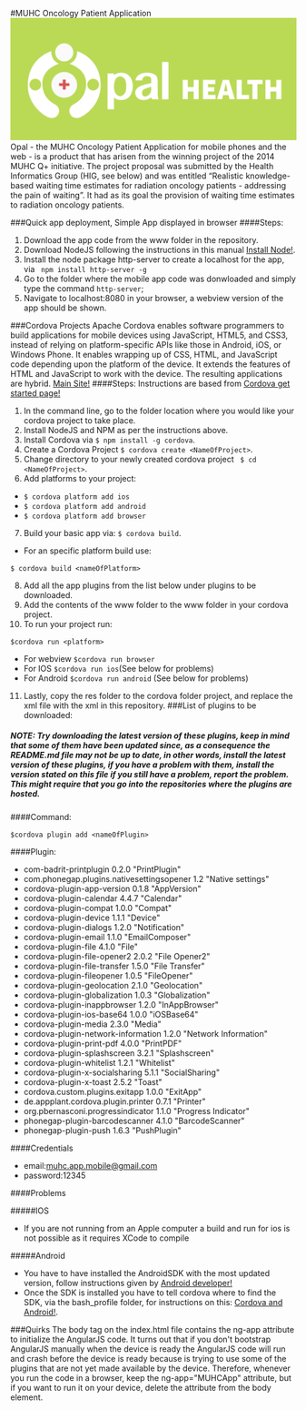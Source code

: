 #MUHC Oncology Patient Application
![MUHC](/www/img/Opal_Logo_Full_2.png)
Opal - the MUHC Oncology Patient Application for mobile phones and the web - is a product that has arisen from the winning project of the 2014 MUHC Q+ initiative. The project proposal was submitted by the Health Informatics Group (HIG, see below) and was entitled “Realistic knowledge-based waiting time estimates for radiation oncology patients - addressing the pain of waiting”. It had as its goal the provision of waiting time estimates to radiation oncology patients. 

###Quick app deployment, Simple App displayed in browser
####Steps:
1. Download the app code from the www folder in the repository.
2. Download NodeJS following the instructions in this manual [Install Node!](https://nodejs.org/en/download/).
3. Install the node package http-server to create a localhost for the app, via ` npm install http-server -g`
4. Go to the folder where the mobile app code was donwloaded and simply type the command `http-server`;
5. Navigate to localhost:8080 in your browser, a webview version of the app should be shown.


###Cordova Projects
Apache Cordova enables software programmers to build applications for mobile devices using JavaScript, HTML5, and CSS3, instead of relying on platform-specific APIs like those in Android, iOS, or Windows Phone. It enables wrapping up of CSS, HTML, and JavaScript code depending upon the platform of the device. It extends the features of HTML and JavaScript to work with the device. The resulting applications are hybrid.
[Main Site!](https://cordova.apache.org/)
####Steps:
Instructions are based from [Cordova get started page!](https://cordova.apache.org/#getstarted)

1. In the command line, go to the folder location where you would like your cordova project to take place.
2. Install NodeJS and NPM as per the instructions above.
3. Install Cordova via `$ npm install -g cordova`.
4.  Create a Cordova Project `$ cordova create <NameOfProject>`.
5. Change directory to your newly created cordova project ` $ cd <NameOfProject>`.
6. Add platforms to your project:
  * `$ cordova platform add ios`
  * `$ cordova platform add android`
  * `$ cordova platform add browser`

7. Build your basic app via: `$ cordova build`.
  * For an specific platform build use:
  ``` 
$ cordova build <nameOfPlatform>
```

8. Add all the app plugins from the list below under plugins to be downloaded.
9. Add the contents of the www folder to the www folder in your cordova project.
10. To run your project run:
  ```
$cordova run <platform>
```
  * For webview `$cordova run browser`
  * For IOS `$cordova run ios`(See below for problems)
  * For Android `$cordova run android` (See below for problems)
11. Lastly, copy the res folder to the cordova folder project, and replace the xml file with the xml in this repository.
###List of plugins to be downloaded:
##### NOTE: Try downloading the latest version of these plugins, keep in mind that some of them have been updated since, as a consequence the README.md file may not be up to date, in other words, install the latest version of these plugins, if you have a problem with them, install the version stated on this file if you still have a problem, report the problem. This might require that you go into the repositories where the plugins are hosted.
####Command:
```
$cordova plugin add <nameOfPlugin>
```
####Plugin:

 * com-badrit-printplugin 0.2.0 "PrintPlugin"
 * com.phonegap.plugins.nativesettingsopener 1.2 "Native settings"
 * cordova-plugin-app-version 0.1.8 "AppVersion"
 * cordova-plugin-calendar 4.4.7 "Calendar"
 * cordova-plugin-compat 1.0.0 "Compat"
 * cordova-plugin-device 1.1.1 "Device"
 * cordova-plugin-dialogs 1.2.0 "Notification"
 * cordova-plugin-email 1.1.0 "EmailComposer"
 * cordova-plugin-file 4.1.0 "File"
 * cordova-plugin-file-opener2 2.0.2 "File Opener2"
 * cordova-plugin-file-transfer 1.5.0 "File Transfer"
 * cordova-plugin-fileopener 1.0.5 "FileOpener"
 * cordova-plugin-geolocation 2.1.0 "Geolocation"
 * cordova-plugin-globalization 1.0.3 "Globalization"
 * cordova-plugin-inappbrowser 1.2.0 "InAppBrowser"
 * cordova-plugin-ios-base64 1.0.0 "iOSBase64"
 * cordova-plugin-media 2.3.0 "Media"
 * cordova-plugin-network-information 1.2.0 "Network Information"
 * cordova-plugin-print-pdf 4.0.0 "PrintPDF"
 * cordova-plugin-splashscreen 3.2.1 "Splashscreen"
 * cordova-plugin-whitelist 1.2.1 "Whitelist"
 * cordova-plugin-x-socialsharing 5.1.1 "SocialSharing"
 * cordova-plugin-x-toast 2.5.2 "Toast"
 * cordova.custom.plugins.exitapp 1.0.0 "ExitApp"
 * de.appplant.cordova.plugin.printer 0.7.1 "Printer"
 * org.pbernasconi.progressindicator 1.1.0 "Progress Indicator"
 * phonegap-plugin-barcodescanner 4.1.0 "BarcodeScanner"
 * phonegap-plugin-push 1.6.3 "PushPlugin"

####Credentials
 * email:muhc.app.mobile@gmail.com
 * password:12345

####Problems

#####IOS
* If you are not running from an Apple computer a build and run for ios is not possible as it requires XCode to compile

#####Android
* You have to have installed the AndroidSDK with the most updated version, follow instructions given by [Android developer!](http://developer.android.com/sdk/installing/index.html)
* Once the SDK is installed you have to tell cordova where to find the SDK, via the bash_profile folder, for instructions on this:
[Cordova and Android!](https://cordova.apache.org/docs/en/2.5.0/guide/getting-started/android/). 

###Quirks
The body tag on the index.html file contains the ng-app attribute to initialize the AngularJS code. It turns out that if you don't bootstrap AngularJS manually when the device is ready the AngularJS code will run and crash before the device is ready because is trying to use some of the plugins that are not yet made available by the device. Therefore, whenever you run the code in a browser, keep the ng-app="MUHCApp" attribute, but if you want to run it on your device, delete the attribute from the body element.  




